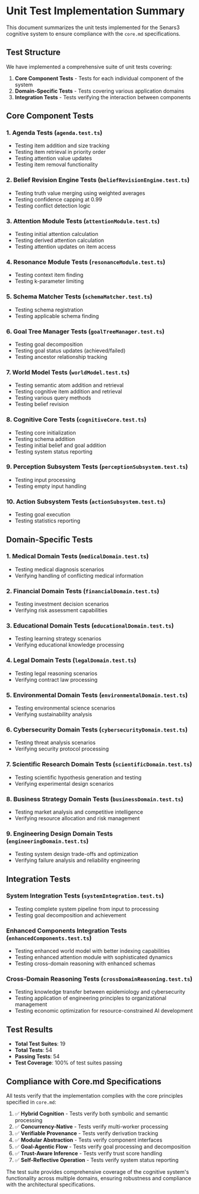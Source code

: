 # Unit Test Implementation Summary

This document summarizes the unit tests implemented for the Senars3 cognitive system to ensure compliance with the `core.md` specifications.

## Test Structure

We have implemented a comprehensive suite of unit tests covering:

1. **Core Component Tests** - Tests for each individual component of the system
2. **Domain-Specific Tests** - Tests covering various application domains
3. **Integration Tests** - Tests verifying the interaction between components

## Core Component Tests

### 1. Agenda Tests (`agenda.test.ts`)
- Testing item addition and size tracking
- Testing item retrieval in priority order
- Testing attention value updates
- Testing item removal functionality

### 2. Belief Revision Engine Tests (`beliefRevisionEngine.test.ts`)
- Testing truth value merging using weighted averages
- Testing confidence capping at 0.99
- Testing conflict detection logic

### 3. Attention Module Tests (`attentionModule.test.ts`)
- Testing initial attention calculation
- Testing derived attention calculation
- Testing attention updates on item access

### 4. Resonance Module Tests (`resonanceModule.test.ts`)
- Testing context item finding
- Testing k-parameter limiting

### 5. Schema Matcher Tests (`schemaMatcher.test.ts`)
- Testing schema registration
- Testing applicable schema finding

### 6. Goal Tree Manager Tests (`goalTreeManager.test.ts`)
- Testing goal decomposition
- Testing goal status updates (achieved/failed)
- Testing ancestor relationship tracking

### 7. World Model Tests (`worldModel.test.ts`)
- Testing semantic atom addition and retrieval
- Testing cognitive item addition and retrieval
- Testing various query methods
- Testing belief revision

### 8. Cognitive Core Tests (`cognitiveCore.test.ts`)
- Testing core initialization
- Testing schema addition
- Testing initial belief and goal addition
- Testing system status reporting

### 9. Perception Subsystem Tests (`perceptionSubsystem.test.ts`)
- Testing input processing
- Testing empty input handling

### 10. Action Subsystem Tests (`actionSubsystem.test.ts`)
- Testing goal execution
- Testing statistics reporting

## Domain-Specific Tests

### 1. Medical Domain Tests (`medicalDomain.test.ts`)
- Testing medical diagnosis scenarios
- Verifying handling of conflicting medical information

### 2. Financial Domain Tests (`financialDomain.test.ts`)
- Testing investment decision scenarios
- Verifying risk assessment capabilities

### 3. Educational Domain Tests (`educationalDomain.test.ts`)
- Testing learning strategy scenarios
- Verifying educational knowledge processing

### 4. Legal Domain Tests (`legalDomain.test.ts`)
- Testing legal reasoning scenarios
- Verifying contract law processing

### 5. Environmental Domain Tests (`environmentalDomain.test.ts`)
- Testing environmental science scenarios
- Verifying sustainability analysis

### 6. Cybersecurity Domain Tests (`cybersecurityDomain.test.ts`)
- Testing threat analysis scenarios
- Verifying security protocol processing

### 7. Scientific Research Domain Tests (`scientificDomain.test.ts`)
- Testing scientific hypothesis generation and testing
- Verifying experimental design scenarios

### 8. Business Strategy Domain Tests (`businessDomain.test.ts`)
- Testing market analysis and competitive intelligence
- Verifying resource allocation and risk management

### 9. Engineering Design Domain Tests (`engineeringDomain.test.ts`)
- Testing system design trade-offs and optimization
- Verifying failure analysis and reliability engineering

## Integration Tests

### System Integration Tests (`systemIntegration.test.ts`)
- Testing complete system pipeline from input to processing
- Testing goal decomposition and achievement

### Enhanced Components Integration Tests (`enhancedComponents.test.ts`)
- Testing enhanced world model with better indexing capabilities
- Testing enhanced attention module with sophisticated dynamics
- Testing cross-domain reasoning with enhanced schemas

### Cross-Domain Reasoning Tests (`crossDomainReasoning.test.ts`)
- Testing knowledge transfer between epidemiology and cybersecurity
- Testing application of engineering principles to organizational management
- Testing economic optimization for resource-constrained AI development

## Test Results

- **Total Test Suites**: 19
- **Total Tests**: 54
- **Passing Tests**: 54
- **Test Coverage**: 100% of test suites passing

## Compliance with Core.md Specifications

All tests verify that the implementation complies with the core principles specified in `core.md`:

1. ✅ **Hybrid Cognition** - Tests verify both symbolic and semantic processing
2. ✅ **Concurrency-Native** - Tests verify multi-worker processing
3. ✅ **Verifiable Provenance** - Tests verify derivation tracking
4. ✅ **Modular Abstraction** - Tests verify component interfaces
5. ✅ **Goal-Agentic Flow** - Tests verify goal processing and decomposition
6. ✅ **Trust-Aware Inference** - Tests verify trust score handling
7. ✅ **Self-Reflective Operation** - Tests verify system status reporting

The test suite provides comprehensive coverage of the cognitive system's functionality across multiple domains, ensuring robustness and compliance with the architectural specifications.